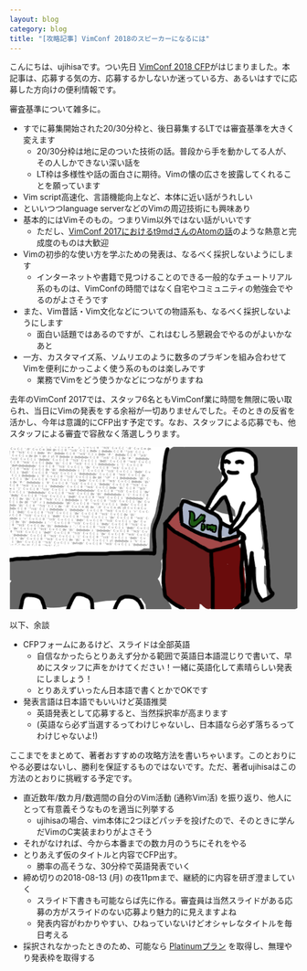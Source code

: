 ```yaml
---
layout: blog
category: blog
title: "[攻略記事] VimConf 2018のスピーカーになるには"
---
```


こんにちは、ujihisaです。つい先日 [VimConf 2018 CFP](https://vim-jp.org/blog/2018/06/28/VimConf2018-cfp-ja.html)がはじまりました。本記事は、応募する気の方、応募するかしないか迷っている方、あるいはすでに応募した方向けの便利情報です。

審査基準について雑多に。

* すでに募集開始された20/30分枠と、後日募集するLTでは審査基準を大きく変えます
    * 20/30分枠は地に足のついた技術の話。普段から手を動かしてる人が、その人しかできない深い話を
    * LT枠は多様性や話の面白さに期待。Vimの懐の広さを披露してくれることを願っています
* Vim script高速化、言語機能向上など、本体に近い話がうれしい
* といいつつlanguage serverなどのVimの周辺技術にも興味あり
* 基本的にはVimそのもの。つまりVim以外ではない話がいいです
    * ただし、[VimConf 2017におけるt9mdさんのAtomの話](https://qiita.com/t9md/items/a89b0736f203786c12f8)のような熱意と完成度のものは大歓迎
* Vimの初歩的な使い方を学ぶための発表は、なるべく採択しないようにします
    * インターネットや書籍で見つけることのできる一般的なチュートリアル系のものは、VimConfの時間ではなく自宅やコミュニティの勉強会でやるのがよさそうです
* また、Vim昔話・Vim文化などについての物語系も、なるべく採択しないようにします
    * 面白い話題ではあるのですが、これはむしろ懇親会でやるのがよいかなあと
* 一方、カスタマイズ系、ソムリエのように数多のプラギンを組み合わせてVimを便利にかっこよく使う系のものは楽しみです
    * 業務でVimをどう使うかなどにつながりますね

去年のVimConf 2017では、スタッフ6名ともVimConf業に時間を無限に吸い取られ、当日にVimの発表をする余裕が一切ありませんでした。そのときの反省を活かし、今年は意識的にCFP出す予定です。なお、スタッフによる応募でも、他スタッフによる審査で容赦なく落選しうります。

![VimConf 2018発表者の一般的な様子](/assets/images/vimconf2018/vimconf-speaker.png)

以下、余談

* CFPフォームにあるけど、スライドは全部英語
    * 自信なかったらとりあえず分かる範囲で英語日本語混じりで書いて、早めにスタッフに声をかけてください！一緒に英語化して素晴らしい発表にしましょう！
    * とりあえずいったん日本語で書くとかでOKです
* 発表言語は日本語でもいいけど英語推奨
    * 英語発表として応募すると、当然採択率が高まります
    * (英語なら必ず当選するってわけじゃないし、日本語なら必ず落ちるってわけじゃないよ!)

ここまでをまとめて、著者おすすめの攻略方法を書いちゃいます。このとおりにやる必要はないし、勝利を保証するものではないです。ただ、著者ujihisaはこの方法のとおりに挑戦する予定です。

* 直近数年/数カ月/数週間の自分のVim活動 (通称Vim活) を振り返り、他人にとって有意義そうなものを適当に列挙する
    * ujihisaの場合、vim本体に2つほどパッチを投げたので、そのときに学んだVimのC実装まわりがよさそう
* それがなければ、今から本番までの数カ月のうちにそれをやる
* とりあえず仮のタイトルと内容でCFP出す。
    * 勝率の高そうな、30分枠で英語発表でいく
* 締め切りの2018-08-13 (月) の夜11pmまで、継続的に内容を研ぎ澄ましていく
    * スライド下書きも可能ならば先に作る。審査員は当然スライドがある応募の方がスライドのない応募より魅力的に見えますよね
    * 発表内容がわかりやすい、ひねっていないけどオシャレなタイトルを毎日考える
* 採択されなかったときのため、可能なら [Platinumプラン](https://vim-jp.org/blog/2018/06/07/VimConf2018-sponsor-ja.html) を取得し、無理やり発表枠を取得する
